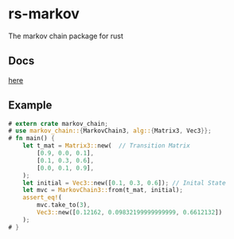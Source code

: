 # rs-markov
The markov chain package for rust

## Docs

[here](https://hyyking.github.io/rs-markov)

## Example

```rust
# extern crate markov_chain;
# use markov_chain::{MarkovChain3, alg::{Matrix3, Vec3}};
# fn main() {
    let t_mat = Matrix3::new(  // Transition Matrix
        [0.9, 0.0, 0.1],
        [0.1, 0.3, 0.6],
        [0.0, 0.1, 0.9],
    );
    let initial = Vec3::new([0.1, 0.3, 0.6]); // Inital State
    let mvc = MarkovChain3::from(t_mat, initial);
    assert_eq!(
        mvc.take_to(3),
        Vec3::new([0.12162, 0.09832199999999999, 0.6612132])
    );
# }
```
